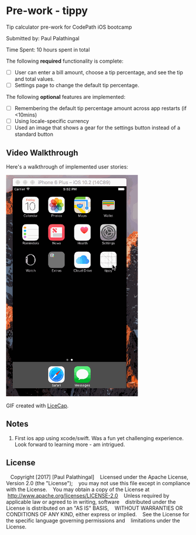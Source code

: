 # Pre-work - tippy

Tip calculator pre-work for CodePath iOS bootcamp

Submitted by: Paul Palathingal

Time Spent: 10 hours spent in total

The following **required** functionality is complete:

* [ ] User can enter a bill amount, choose a tip percentage, and see the tip and total values.
* [ ] Settings page to change the default tip percentage.

The following **optional** features are implemented:
* [ ] Remembering the default tip percentage amount across app restarts (if <10mins)
* [ ] Using locale-specific currency
* [ ] Used an image that shows a gear for the settings button instead of a standard button

## Video Walkthrough 

Here's a walkthrough of implemented user stories:

<img src='https://github.com/pjpalath/tippy/blob/master/TipCalculator.gif' title='Video Walkthrough' width='' alt='Video Walkthrough' />

GIF created with [LiceCap](http://www.cockos.com/licecap/).

## Notes

1. First ios app using xcode/swift. Was a fun yet challenging experience. Look forward to learning more - am intrigued.

## License
    Copyright [2017] [Paul Palathingal]
    Licensed under the Apache License, Version 2.0 (the "License");
    you may not use this file except in compliance with the License.
    You may obtain a copy of the License at
        http://www.apache.org/licenses/LICENSE-2.0
    Unless required by applicable law or agreed to in writing, software
    distributed under the License is distributed on an "AS IS" BASIS,
    WITHOUT WARRANTIES OR CONDITIONS OF ANY KIND, either express or implied.
    See the License for the specific language governing permissions and
    limitations under the License.
